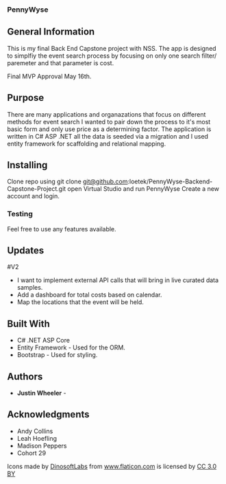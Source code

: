 
### PennyWyse

## General Information

This is my final Back End Capstone project with NSS. The app is designed to simplfiy the event search process by focusing on only one search filter/ paremeter and that parameter is cost.

Final MVP Approval May 16th.

## Purpose 

There are many applications and organazations that focus on different methods for event search I wanted to pair down the process to it's most basic form and only use price as a determining factor. The application is written in C# ASP .NET all the data is seeded via a migration and I used entity framework for scaffolding and relational mapping. 

## Installing

Clone repo using git clone git@github.com:loetek/PennyWyse-Backend-Capstone-Project.git
open Virtual Studio and run PennyWyse
Create a new account and login.


### Testing

Feel free to use any features available.


## Updates

#V2 
  * I want to implement external API calls that will bring in live curated data samples.
  * Add a dashboard for total costs based on calendar.
  * Map the locations that the event will be held.
  

## Built With

* C# .NET ASP Core
* Entity Framework - Used for the ORM.
* Bootstrap - Used for styling.

## Authors

* **Justin Wheeler** - 


## Acknowledgments

* Andy Collins
* Leah Hoefling
* Madison Peppers
* Cohort 29



<div>Icons made by <a href="https://www.flaticon.com/authors/dinosoftlabs" title="DinosoftLabs">DinosoftLabs</a> from <a href="https://www.flaticon.com/" 		    title="Flaticon">www.flaticon.com</a> is licensed by <a href="http://creativecommons.org/licenses/by/3.0/" 		    title="Creative Commons BY 3.0" target="_blank">CC 3.0 BY</a></div>
